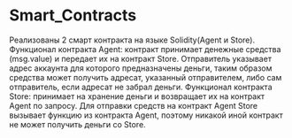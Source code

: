 # Smart_Contracts

Реализованы 2 смарт контракта на языке Solidity(Agent и Store).
Функционал контракта Agent: контракт принимает денежные средства (msg.value) и передает их на контракт Store.
Отправитель указывает адрес аккаунта для которого предназначены деньги, таким образом средства может получить адресат, указанный
отправителем, либо сам отправитель, если адресат не забрал деньги.
Функционал контракта Store: принимает на хранение деньги и возвращает их на контракт Agent по запросу. Для отправки средств на контракт Agent Store вызывает функцию из контракта Agent, поэтому никакой иной контракт не может получить деньги со Store.
